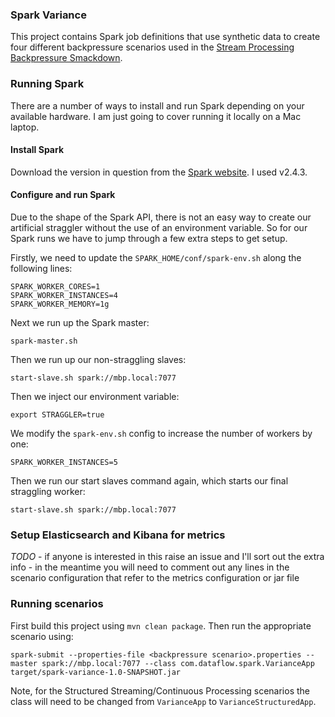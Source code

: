 ### Spark Variance
This project contains Spark job definitions that use synthetic data to create four different backpressure scenarios used in the [Stream Processing Backpressure Smackdown](http://owenrh.me.uk/blog/2019/09/30/).

### Running Spark
There are a number of ways to install and run Spark depending on your available hardware. I am just going to cover running it locally on a Mac laptop.

#### Install Spark
Download the version in question from the [Spark  website](https://spark.apache.org/downloads). I used v2.4.3.

#### Configure and run Spark
Due to the shape of the Spark API, there is not an easy way to create our artificial straggler without the use of an environment variable. So for our Spark runs we have to jump through a few extra steps to get setup.

Firstly, we need to update the `SPARK_HOME/conf/spark-env.sh` along the following lines:

```
SPARK_WORKER_CORES=1
SPARK_WORKER_INSTANCES=4
SPARK_WORKER_MEMORY=1g
```

Next we run up the Spark master:
```
spark-master.sh
```

Then we run up our non-straggling slaves:
```
start-slave.sh spark://mbp.local:7077
```

Then we inject our environment variable:
```
export STRAGGLER=true
```

We modify the `spark-env.sh` config to increase the number of workers by one:

```
SPARK_WORKER_INSTANCES=5
```

Then we run our start slaves command again, which starts our final straggling worker:
```
start-slave.sh spark://mbp.local:7077
```

### Setup Elasticsearch and Kibana for metrics
_TODO_ - if anyone is interested in this raise an issue and I'll sort out the extra info - in the meantime you will need to comment out any lines in the scenario configuration that refer to the metrics configuration or jar file

### Running scenarios
First build this project using `mvn clean package`. Then run the appropriate scenario using:
```
spark-submit --properties-file <backpressure scenario>.properties --master spark://mbp.local:7077 --class com.dataflow.spark.VarianceApp target/spark-variance-1.0-SNAPSHOT.jar 
```

Note, for the Structured Streaming/Continuous Processing scenarios the class will need to be changed from `VarianceApp` to `VarianceStructuredApp`.